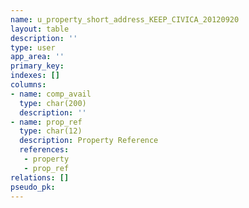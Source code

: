 ```yaml
---
name: u_property_short_address_KEEP_CIVICA_20120920
layout: table
description: ''
type: user
app_area: ''
primary_key: 
indexes: []
columns:
- name: comp_avail
  type: char(200)
  description: ''
- name: prop_ref
  type: char(12)
  description: Property Reference
  references:
   - property
   - prop_ref
relations: []
pseudo_pk: 
---
```



